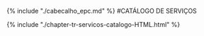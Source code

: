{% include "./cabecalho_epc.md" %}
#CATÁLOGO DE SERVIÇOS

{% include "./chapter-tr-servicos-catalogo-HTML.html" %}

